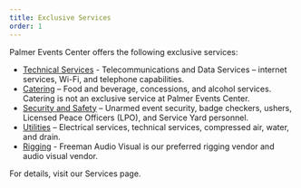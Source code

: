 ```yaml
---
title: Exclusive Services
order: 1
---
```


Palmer Events Center offers the following exclusive services:

- [Technical Services](https://www.austinconventioncenter.com/technology/) - Telecommunications and Data Services – internet services, Wi-Fi, and telephone capabilities.
- [Catering](https://www.austinconventioncenter.com/catering/) – Food and beverage, concessions, and alcohol services. Catering is not an exclusive service at Palmer Events Center.
- [Security and Safety](https://www.austinconventioncenter.com/security-and-safety/) – Unarmed event security, badge checkers, ushers, Licensed Peace Officers (LPO), and Service Yard personnel.
- [Utilities](https://www.austinconventioncenter.com/exhibit/) – Electrical services, technical services, compressed air, water, and drain.
- [Rigging](https://www.austinconventioncenter.com/guidelines-and-resources/) - Freeman Audio Visual is our preferred rigging vendor and audio visual vendor.

For details, visit our Services page.
